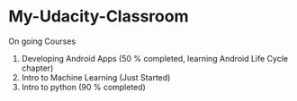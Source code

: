 # My-Udacity-Classroom

On going Courses
1. Developing Android Apps (50 % completed, learning Android Life Cycle chapter)
2. Intro to Machine Learning (Just Started)
3. Intro to python (90 % completed)

